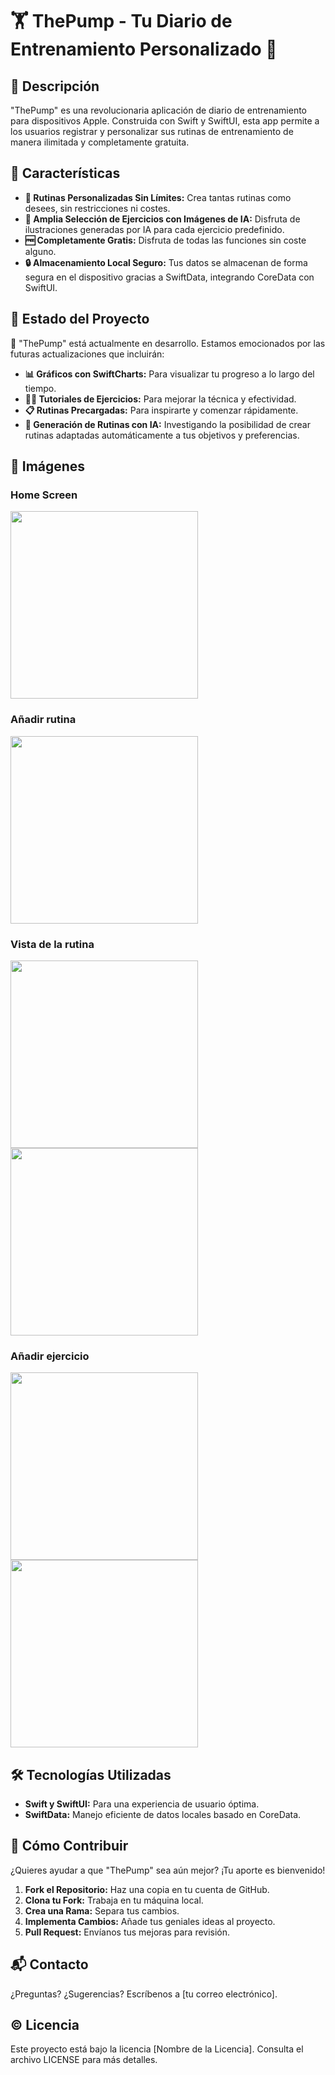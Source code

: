 # 🏋️ ThePump - Tu Diario de Entrenamiento Personalizado 📓

## 🌟 Descripción
"ThePump" es una revolucionaria aplicación de diario de entrenamiento para dispositivos Apple. Construida con Swift y SwiftUI, esta app permite a los usuarios registrar y personalizar sus rutinas de entrenamiento de manera ilimitada y completamente gratuita. 

## 🚀 Características
- **📝 Rutinas Personalizadas Sin Límites:** Crea tantas rutinas como desees, sin restricciones ni costes.
- **💪 Amplia Selección de Ejercicios con Imágenes de IA:** Disfruta de ilustraciones generadas por IA para cada ejercicio predefinido.
- **🆓 Completamente Gratis:** Disfruta de todas las funciones sin coste alguno.
- **🔒 Almacenamiento Local Seguro:** Tus datos se almacenan de forma segura en el dispositivo gracias a SwiftData, integrando CoreData con SwiftUI.

## 🌱 Estado del Proyecto
🚧 "ThePump" está actualmente en desarrollo. Estamos emocionados por las futuras actualizaciones que incluirán:
- **📊 Gráficos con SwiftCharts:** Para visualizar tu progreso a lo largo del tiempo.
- **🏋️‍♂️ Tutoriales de Ejercicios:** Para mejorar la técnica y efectividad.
- **📋 Rutinas Precargadas:** Para inspirarte y comenzar rápidamente.
- **🤖 Generación de Rutinas con IA:** Investigando la posibilidad de crear rutinas adaptadas automáticamente a tus objetivos y preferencias.

## 📸 Imágenes
### Home Screen
<img src="https://github.com/JavierGutierrezDev/The-Pump/assets/136180101/7c0ba39f-ff5d-4558-a22e-0c957575421f" width="300">

### Añadir rutina 
<img src="https://github.com/JavierGutierrezDev/The-Pump/assets/136180101/30ede1c4-0e87-40c2-89a9-c5cb32556f0b" width="300">

### Vista de la rutina
<img src="https://github.com/JavierGutierrezDev/The-Pump/assets/136180101/87aee3d7-1d15-4cc5-80bd-8f7daef41598" width="300">
<img src="https://github.com/JavierGutierrezDev/The-Pump/assets/136180101/80327de2-d0d0-4da5-9961-9f05239e7522" width="300">

### Añadir ejercicio 
<img src="https://github.com/JavierGutierrezDev/The-Pump/assets/136180101/0482d18b-74c5-4a3f-b89d-a97177542622" width="300">
<img src="https://github.com/JavierGutierrezDev/The-Pump/assets/136180101/0ea189fa-5abe-4a56-9b60-73591ed9e1d2" width="300">

## 🛠 Tecnologías Utilizadas
- **Swift y SwiftUI:** Para una experiencia de usuario óptima.
- **SwiftData:** Manejo eficiente de datos locales basado en CoreData.

## 👐 Cómo Contribuir
¿Quieres ayudar a que "ThePump" sea aún mejor? ¡Tu aporte es bienvenido!
1. **Fork el Repositorio:** Haz una copia en tu cuenta de GitHub.
2. **Clona tu Fork:** Trabaja en tu máquina local.
3. **Crea una Rama:** Separa tus cambios.
4. **Implementa Cambios:** Añade tus geniales ideas al proyecto.
5. **Pull Request:** Envíanos tus mejoras para revisión.

## 📬 Contacto
¿Preguntas? ¿Sugerencias? Escríbenos a [tu correo electrónico].

## ©️ Licencia
Este proyecto está bajo la licencia [Nombre de la Licencia]. Consulta el archivo LICENSE para más detalles.
